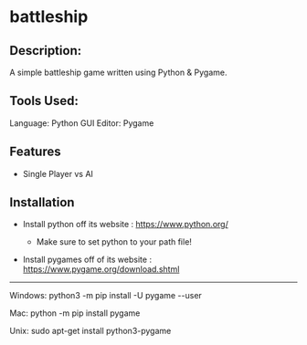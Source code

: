 # battleship

Description:
-----------
A simple battleship game written using Python & Pygame. 

Tools Used:
-----------
Language: Python
GUI Editor: Pygame 

Features
---------
- Single Player vs AI

Installation
-------------
- Install python off its website : https://www.python.org/
  - Make sure to set python to your path file!

- Install pygames off of its website : https://www.pygame.org/download.shtml


------------------------------------------------------------------------------
Windows:
python3 -m pip install -U pygame --user

Mac:
python -m pip install pygame

Unix:
sudo apt-get install python3-pygame
